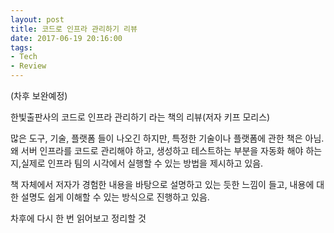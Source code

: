 ```yaml
---
layout: post
title: 코드로 인프라 관리하기 리뷰
date: 2017-06-19 20:16:00
tags:
- Tech
- Review
---
```


(차후 보완예정)

한빛출판사의 코드로 인프라 관리하기 라는 책의 리뷰(저자 키프 모리스)

많은 도구, 기술, 플랫폼 들이 나오긴 하지만, 특정한 기술이나 플랫폼에 관한 책은 아님. 왜 서버 인프라를 코드로 관리해야 하고, 생성하고 테스트하는 부분을 자동화 해야 하는지,실제로 인프라 팀의 시각에서 실행할 수 있는 방법을 제시하고 있음.

책 자체에서 저자가 경험한 내용을 바탕으로 설명하고 있는 듯한 느낌이 들고, 내용에 대한 설명도 쉽게 이해할 수 있는 방식으로 진행하고 있음.

차후에 다시 한 번 읽어보고 정리할 것
